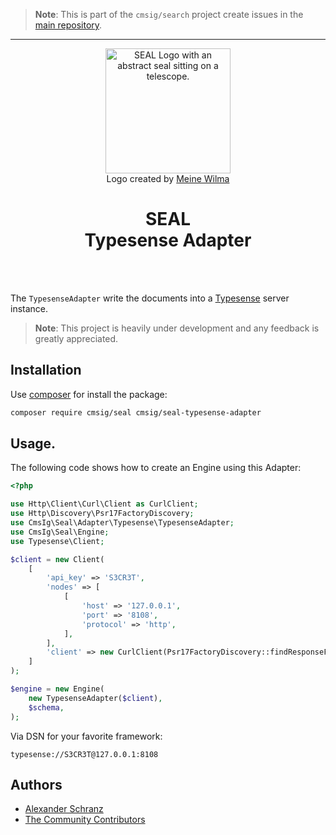 > **Note**:
> This is part of the `cmsig/search` project create issues in the [main repository](https://github.com/php-cmsig/search).

---

<div align="center">
    <img alt="SEAL Logo with an abstract seal sitting on a telescope." src="https://avatars.githubusercontent.com/u/120221538?s=400&v=6" width="200" height="200">
</div>

<div align="center">Logo created by <a href="https://cargocollective.com/meinewilma">Meine Wilma</a></div>

<h1 align="center">SEAL <br /> Typesense Adapter</h1>

<br />
<br />

The `TypesenseAdapter` write the documents into a [Typesense](https://github.com/typesense/typesense) server instance.

> **Note**:
> This project is heavily under development and any feedback is greatly appreciated.

## Installation

Use [composer](https://getcomposer.org/) for install the package:

```bash
composer require cmsig/seal cmsig/seal-typesense-adapter
```

## Usage.

The following code shows how to create an Engine using this Adapter:

```php
<?php

use Http\Client\Curl\Client as CurlClient;
use Http\Discovery\Psr17FactoryDiscovery;
use CmsIg\Seal\Adapter\Typesense\TypesenseAdapter;
use CmsIg\Seal\Engine;
use Typesense\Client;

$client = new Client(
    [
        'api_key' => 'S3CR3T',
        'nodes' => [
            [
                'host' => '127.0.0.1',
                'port' => '8108',
                'protocol' => 'http',
            ],
        ],
        'client' => new CurlClient(Psr17FactoryDiscovery::findResponseFactory(), Psr17FactoryDiscovery::findStreamFactory()),
    ]
);

$engine = new Engine(
    new TypesenseAdapter($client),
    $schema,
);
```

Via DSN for your favorite framework:

```env
typesense://S3CR3T@127.0.0.1:8108
```

## Authors

- [Alexander Schranz](https://github.com/alexander-schranz/)
- [The Community Contributors](https://github.com/php-cmsig/search/graphs/contributors)
